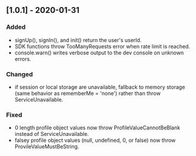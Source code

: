 ## [1.0.1] - 2020-01-31
### Added
- signUp(), signIn(), and init() return the user's userId.
- SDK functions throw TooManyRequests error when rate limit is reached.
- console.warn() writes verbose output to the dev console on unknown errors.

### Changed
- if session or local storage are unavailable, fallback to memory storage (same behavior as rememberMe = 'none') rather than throw ServiceUnavailable.

### Fixed
- 0 length profile object values now throw ProfileValueCannotBeBlank instead of ServiceUnavailable.
- falsey profile object values (null, undefined, 0, or false) now throw ProvileValueMustBeString.
